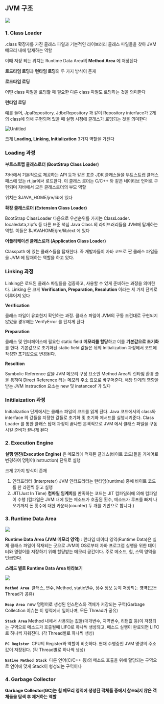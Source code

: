 ## JVM 구조
![](https://file.notion.so/f/s/89043600-d178-4b7c-9ed4-01dbf5473961/Untitled.png?id=20c976fa-3e61-4abf-9c0f-bdc0d18c30d3&table=block&spaceId=3a360ce2-d10d-4f64-b827-1829272f68ef&expirationTimestamp=1698213600000&signature=FCkH4w0SD8_gmaAxykk4QUbrVWWa_MtFYof0sQsiTNQ&downloadName=Untitled.png)

### 1. Class Loader

.class 확장자를 가진 클래스 파일과 기본적인 라이브러리 클래스 파일들을 찾아 JVM 메모리 내에 탑재하는 역할

이때 저장 되는 위치는 Runtime Data Area의 **Method Area** 에 저장된다

**로드타임 로딩**과 **런타임 로딩**의 두 가지 방식이 존재

**로드타임 로딩**

어떤 class 파일을 로딩할 때 필요한 다른 class 파일도 로딩하는 것을 의미한다

**런타임 로딩**

예를 들어, JpaRepository, JdbcRepository 과 같이 Repository interface가 2개의 class에 의해 구현되어 있을 때 실행 시점에 클래스가 로딩되는 것을 의미한다

![Untitled](https://file.notion.so/f/s/1562feec-5f65-45be-8fca-98b643a8fc73/Untitled.png?id=42dd2f5c-076b-4d92-b992-7bd642f40ddd&table=block&spaceId=3a360ce2-d10d-4f64-b827-1829272f68ef&expirationTimestamp=1698213600000&signature=dNKUdqoL2QeYOf5hKjFYp8KdNDAL1l6qst8GlRdzsno&downloadName=Untitled.png)

크게 **Loading, Linking, Initialization** 3가지 역할을 가진다

### **Loading 과정**

**부트스트랩 클래스로더 (BootStrap Class Loader)**

자바에서 기본적으로 제공하는 API 등과 같은 표준 JDK 클래스들을 부트스트랩 클래스패스에 있는 rt.jar에서 로드한다. 이 클래스 로더는  C/C++ 와 같은 네이티브 언어로 구현되며 자바에서 모든 클래스로더의 부모 역할

위치는 $JAVA_HOME/jre/lib에 있다

**확장 클래스로더 (Extension Class Loader)**

BootStrap ClassLoader 다음으로 우선순위를 가지는 ClassLoader. localedata,zipfs 등 다른 표준 핵심 Java Class 의 라이브러리들을 JVM에 탑재하는 역할. 이들은 $JAVAHOME/jre/lib/ext 에 있다

**어플리케이션 클래스로더 (Application Class Loader)**

Classpath 에 있는 클래스들을 탑재한다. 즉 개발자들이 자바 코드로 짠 클래스 파일들을  JVM 에 탑재하는 역할을 하고 있다.



### Linking 과정

Linking은 로드된 클래스 파일들을 검증하고, 사용할 수 있게 준비하는 과정을 의미한다. Linking 은 크게 **Verification, Preparation, Resolution** 이라는 세 가지 단계로 이루어져 있다

**Verification**

클래스 파일이 유효한지 확인하는 과정. 클래스 파일이 JVM의 구동 조건대로 구현되지 않았을 경우에는 VerifyError 를 던지게 된다

**Preparation**

클래스 및 인터페이스에 필요한 static field **메모리를 할당**하고 이를 **기본값으로 초기화**를 한다. 기본값으로 초기화된 static field 값들은 뒤의 Initialization 과정에서 코드에 작성한 초기값으로 변경된다.

**Resoltion**

Symbolic Reference 값을 JVM 메모리 구성 요소인 Method Area의 런타임 환경 풀을 통하여 Direct Reference 라는 메모리 주소 값으로 바꾸어준다. 해당 단계의 영향을 받는 JVM Instruction 요소는 new 및 instanceof 가 있다

### Initilaization 과정

Initialization 단계에서는 클래스 파일의 코드를 읽게 된다. Java 코드에서의 class와 interface 의 값들을 지정한 값들로 초기화 및 초기화 메서드를 실행시켜준다. Class Loader 를 통한 클래스 탑재 과정이 끝나면 본격적으로 JVM 에서 클래스 파일을 구동시킬 준비가 끝나게 된다


### 2. Execution Engine

**실행 엔진(Execution Engine)** 은 메모리에 적재된 클래스(바이트 코드)들을 기계어로 변경하여 명령어(instruction) 단위로 실행

크게 2가지 방식이 존재

1. 인터프리터 (Interpreter)
   JVM 인터프리터는 런타임(runtime) 중에 바이트 코드를 한 라인씩 읽고 실행
2. JIT(Just In Time)
   **컴파일 임계치**를 만족하는 코드는 JIT 컴파일러에 의해 컴파일이 수행 (컴파일은 JVM 내에 있는 메소드가 호출된 횟수, 메소드가 루프를 빠져 나오기까지 돈 횟수에 대한 카운터(counter) 두 개를 기반으로 합니다.)

### 3. Runtime Data Area

![](https://file.notion.so/f/s/6a3b9963-a0cb-430f-a216-32add7f8d0bc/Untitled.png?id=3643c64d-f522-4c7c-b1be-249dac86964a&table=block&spaceId=3a360ce2-d10d-4f64-b827-1829272f68ef&expirationTimestamp=1698213600000&signature=5xl8EiVoU8V8aNRHphM4_meSPjbRDxTQAARs16VOZAY&downloadName=Untitled.png)

**Runtime Data Area (JVM 메모리 영역)** :  런타임 데이터 영역(Runtime Data)은 실제 클래스 파일이 적재되는 곳으로 JVM이 OS로부터 자바 프로그램 실행을 위한 데이터와 명령어를 저장하기 위해 할당받는 메모리 공간이다. 주로 메소드, 힙, 스택 영역을 언급한다.

**스레드 별로 Runtime Data Area 바라보기**

![](https://file.notion.so/f/s/c84c9b55-ffbb-4676-b4ee-c0f68f62cfe7/Untitled.png?id=921c7bd1-622f-4123-bbad-4626ee42de5f&table=block&spaceId=3a360ce2-d10d-4f64-b827-1829272f68ef&expirationTimestamp=1698213600000&signature=lwTl4ApQr1Gi17pZW8pbcBm7LpDplzSjdSXOG_RLKuw&downloadName=Untitled.png)

**`Method Area`**  클래스, 변수, Method, static변수, 상수 정보 등이 저장되는 영역(모든 Thread가 공유)

**`Heap Area`**  new 명령어로 생성된 인스턴스와 객체가 저장되는 구역(Garbage Collection 이슈는 이 영역에서 일어나며, 모든 Thread가 공유)

**`Stack Area`** Method 내에서 사용되는 값들(매개변수, 지역변수, 리턴값 등)이 저장되는 구역으로 메소드가 호출될때 LIFO로 하나씩 생성되고, 메소드 실행이 완료되면 LIFO로 하나씩 지워진다. (각 Thread별로 하나씩 생성)

**`PC Register`**  CPU의 Register와 역할이 비슷하다. 현재 수행중인 JVM 명령의 주소값이 저장된다. (각 Thread별로 하나씩 생성)

**`Native Method Stack`**  다른 언어(C/C++ 등)의 메소드 호출을 위해 할당되는 구역으로 언어에 맞게 Stack이 형성되는 구역이다

### 4. Garbage Collector

**Garbage Collector(GC)는 힙 메모리 영역에 생성된 객체들 중에서 참조되지 않은 객체들을 탐색 후 제거하는 역할**